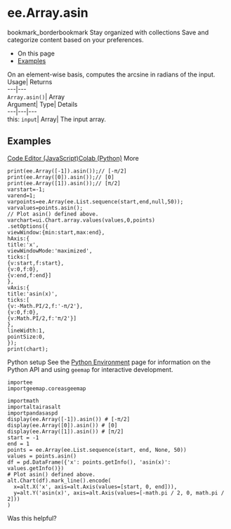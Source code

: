  
#  ee.Array.asin 
bookmark_borderbookmark Stay organized with collections  Save and categorize content based on your preferences.
  * On this page
  * [Examples](https://developers.google.com/earth-engine/apidocs/ee-array-asin#examples)


On an element-wise basis, computes the arcsine in radians of the input. 
Usage| Returns  
---|---  
`Array.asin()`| Array  
Argument| Type| Details  
---|---|---  
this: `input`| Array| The input array.  
## Examples
[Code Editor (JavaScript)](https://developers.google.com/earth-engine/apidocs/ee-array-asin#code-editor-javascript-sample)[Colab (Python)](https://developers.google.com/earth-engine/apidocs/ee-array-asin#colab-python-sample) More
```
print(ee.Array([-1]).asin());// [-π/2]
print(ee.Array([0]).asin());// [0]
print(ee.Array([1]).asin());// [π/2]
varstart=-1;
varend=1;
varpoints=ee.Array(ee.List.sequence(start,end,null,50));
varvalues=points.asin();
// Plot asin() defined above.
varchart=ui.Chart.array.values(values,0,points)
.setOptions({
viewWindow:{min:start,max:end},
hAxis:{
title:'x',
viewWindowMode:'maximized',
ticks:[
{v:start,f:start},
{v:0,f:0},
{v:end,f:end}]
},
vAxis:{
title:'asin(x)',
ticks:[
{v:-Math.PI/2,f:'-π/2'},
{v:0,f:0},
{v:Math.PI/2,f:'π/2'}]
},
lineWidth:1,
pointSize:0,
});
print(chart);
```
Python setup
See the [ Python Environment](https://developers.google.com/earth-engine/guides/python_install) page for information on the Python API and using `geemap` for interactive development.
```
importee
importgeemap.coreasgeemap
```
```
importmath
importaltairasalt
importpandasaspd
display(ee.Array([-1]).asin()) # [-π/2]
display(ee.Array([0]).asin()) # [0]
display(ee.Array([1]).asin()) # [π/2]
start = -1
end = 1
points = ee.Array(ee.List.sequence(start, end, None, 50))
values = points.asin()
df = pd.DataFrame({'x': points.getInfo(), 'asin(x)': values.getInfo()})
# Plot asin() defined above.
alt.Chart(df).mark_line().encode(
  x=alt.X('x', axis=alt.Axis(values=[start, 0, end])),
  y=alt.Y('asin(x)', axis=alt.Axis(values=[-math.pi / 2, 0, math.pi / 2]))
)
```

Was this helpful?
